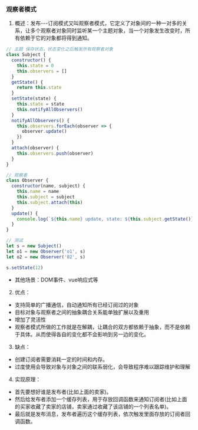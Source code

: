 ### 观察者模式
1. 概述：发布---订阅模式又叫观察者模式，它定义了对象间的一种一对多的关系，让多个观察者对象同时监听某一个主题对象，当一个对象发生改变时，所有依赖于它的对象都将得到通知。
```js
// 主题 保存状态，状态变化之后触发所有观察者对象
class Subject {
  constructor() {
    this.state = 0
    this.observers = []
  }
  getState() {
    return this.state
  }
  setState(state) {
    this.state = state
    this.notifyAllObservers()
  }
  notifyAllObservers() {
    this.observers.forEach(observer => {
      observer.update()
    })
  }
  attach(observer) {
    this.observers.push(observer)
  }
}

// 观察者
class Observer {
  constructor(name, subject) {
    this.name = name
    this.subject = subject
    this.subject.attach(this)
  }
  update() {
    console.log(`${this.name} update, state: ${this.subject.getState()}`)
  }
}

// 测试
let s = new Subject()
let o1 = new Observer('o1', s)
let o2 = new Observer('02', s)

s.setState(12)
```
 
* 其他场景：DOM事件、vue响应式等

2. 优点：
* 支持简单的广播通信，自动通知所有已经订阅过的对象
* 目标对象与观察者之间的抽象耦合关系能单独扩展以及重用
* 增加了灵活性
* 观察者模式所做的工作就是在解耦，让耦合的双方都依赖于抽象，而不是依赖于具体。从而使得各自的变化都不会影响到另一边的变化。

3. 缺点：
* 创建订阅者需要消耗一定的时间和内存。
* 过度使用会导致对象与对象之间的联系弱化，会导致程序难以跟踪维护和理解

4. 实现原理：
* 首先要想好谁是发布者(比如上面的卖家)。
* 然后给发布者添加一个缓存列表，用于存放回调函数来通知订阅者(比如上面的买家收藏了卖家的店铺，卖家通过收藏了该店铺的一个列表名单)。
* 最后就是发布消息，发布者遍历这个缓存列表，依次触发里面存放的订阅者回调函数。